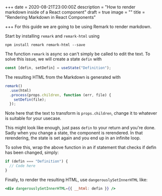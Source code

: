 +++
date = 2020-08-21T23:00:00Z
description = "How to render markdown inside of a React component"
draft = true
image = ""
title = "Rendering Markdown in React Components"

+++
For this guide we are going to be using Remark to render markdown.

Start by installing `remark` and `remark-html` using

```
npm install remark remark-html --save
```

The function `remark` is async so can't simply be called to edit the text. To solve this issue, we will create a state `defin` with

```js
const [defin, setDefin] = useState("Definition");
```

The resulting HTML from the Markdown is generated with

```js
remark()
  .use(html)
  .process(props.children, function (err, file) {
    setDefin(file);
  });
```

Note here that the text to transform is `props.children`, change it to whatever is suitable for your usecase.

This might look like enough, just pass `defin` to your return and you're done. Sadly when you change a state, the component is rerendered. In that rerendering, the state is set again and you end up in an infinite loop.

To solve this, wrap the above function in an if statement that checks if defin has been changed, simply:

```js
if (defin === "Definition") {
  // Code here
}
```

Finally, to render the resulting HTML, use `dangerouslySetInnerHTML` like:

```jsx
<div dangerouslySetInnerHTML={{ __html: defin }} />
```